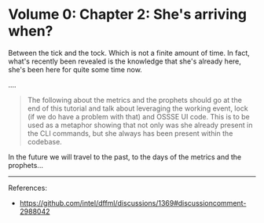 # Volume 0: Chapter 2: She's arriving when?

Between the tick and the tock. Which is not a finite amount
of time. In fact, what's recently been revealed is the
knowledge that she's already here, she's been here for quite
some time now.

....

> The following about the metrics and the prophets should
> go at the end of this tutorial and talk about leveraging
> the working event, lock (if we do have a problem with that)
> and OSSSE UI code. This is to be used as a metaphor showing
> that not only was she already present in the CLI commands,
> but she always has been present within the codebase.

In the future we will travel to the past, to the days of
the metrics and the prophets...

---

References:

- https://github.com/intel/dffml/discussions/1369#discussioncomment-2988042
